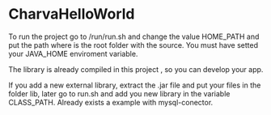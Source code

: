 # CharvaHelloWorld

To run the project go to /run/run.sh and change the value HOME_PATH and put the path where is the root folder with the source. You must have setted your JAVA_HOME enviroment variable.

The library is already compiled in this project , so you can develop your app.

If you add a new external library, extract the .jar file and put your files in the folder lib, later go to run.sh and add you new library in the variable CLASS_PATH. Already exists a example with mysql-conector.

